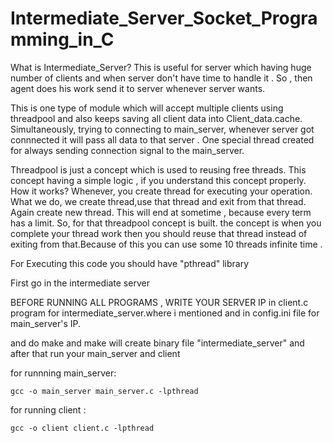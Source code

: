 # Intermediate_Server_Socket_Programming_in_C

What is Intermediate_Server?
This is useful for server which having huge number of clients and when server don't have time to handle it . So , then agent does
his work send it to server whenever server wants.

This is one type of module which will accept multiple clients using threadpool and also keeps saving all client data into 
Client_data.cache. Simultaneously, trying to connecting to main_server, whenever server got connnected it will pass all data to that server . 
One special thread created for always sending connection signal to the main_server. 
    
    
 Threadpool is just a concept which is used to reusing free threads. This concept having a simple logic , if you understand 
 this concept properly. 
 How it works?
 Whenever, you create thread for executing your operation. What we do, we create thread,use that thread and exit from that thread.
 Again create new thread. This will end at sometime , because every term has a limit. So, for that threadpool concept is built.
 the concept is when you complete your thread work then you should reuse that thread instead of exiting from that.Because of this 
 you can use some 10 threads infinite time .
 
 
For Executing this code you should have "pthread" library 

First go in the intermediate server

BEFORE RUNNING ALL PROGRAMS , WRITE YOUR SERVER IP  in client.c program for intermediate_server.where i mentioned
and in config.ini file for main_server's IP.



and do make 
and make will create binary file "intermediate_server" and after that run your main_server and client

for runnning main_server:

    gcc -o main_server main_server.c -lpthread
    
 for running client : 
 
    gcc -o client client.c -lpthread


